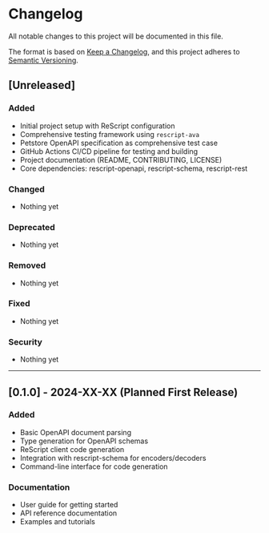 # Changelog

All notable changes to this project will be documented in this file.

The format is based on [Keep a Changelog](https://keepachangelog.com/en/1.0.0/),
and this project adheres to [Semantic Versioning](https://semver.org/spec/v2.0.0.html).

## [Unreleased]

### Added

- Initial project setup with ReScript configuration
- Comprehensive testing framework using `rescript-ava`
- Petstore OpenAPI specification as comprehensive test case
- GitHub Actions CI/CD pipeline for testing and building
- Project documentation (README, CONTRIBUTING, LICENSE)
- Core dependencies: rescript-openapi, rescript-schema, rescript-rest

### Changed

- Nothing yet

### Deprecated

- Nothing yet

### Removed

- Nothing yet

### Fixed

- Nothing yet

### Security

- Nothing yet

---

## [0.1.0] - 2024-XX-XX (Planned First Release)

### Added

- Basic OpenAPI document parsing
- Type generation for OpenAPI schemas
- ReScript client code generation
- Integration with rescript-schema for encoders/decoders
- Command-line interface for code generation

### Documentation

- User guide for getting started
- API reference documentation
- Examples and tutorials
